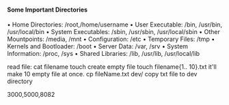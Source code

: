 #### Some Important Directories 

• Home Directories: /root,/home/username 
• User Executable: /bin, /usr/bin, /usr/local/bin 
• System Executables: /sbin, /usr/sbin, /usr/local/sbin 
• Other Mountpoints: /media, /mnt 
• Configuration: /etc 
• Temporary Files: /tmp 
• Kernels and Bootloader: /boot 
• Server Data: /var, /srv 
• System Information: /proc, /sys 
• Shared Libraries: /lib, /usr/lib, /usr/local/lib


read file: cat filename
touch create empty file
touch filename{1.. 10}.txt   it'll make 10 empty file at once.
cp fileName.txt dev/  copy txt file to dev directory 

3000,5000,8082
